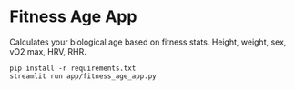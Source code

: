 # Fitness Age App

Calculates your biological age based on fitness stats. Height, weight, sex, vO2 max, HRV, RHR.

```
pip install -r requirements.txt
streamlit run app/fitness_age_app.py
```